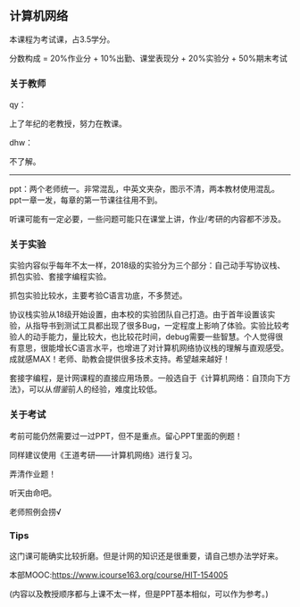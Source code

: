 ## 计算机网络

本课程为考试课，占3.5学分。

分数构成 = 20%作业分 + 10%出勤、课堂表现分 + 20%实验分 + 50%期末考试

### 关于教师

qy：

上了年纪的老教授，努力在教课。

dhw：

不了解。

----

ppt：两个老师统一。非常混乱，中英文夹杂，图示不清，两本教材使用混乱。ppt一章一发，每章的第一节课往往用不到。

听课可能有一定必要，一些问题可能只在课堂上讲，作业/考研的内容都不涉及。

### 关于实验

实验内容似乎每年不太一样，2018级的实验分为三个部分：自己动手写协议栈、抓包实验、套接字编程实验。

抓包实验比较水，主要考验C语言功底，不多赘述。

协议栈实验从18级开始设置，由本校的实验团队自己打造。由于首年设置该实验，从指导书到测试工具都出现了很多Bug，一定程度上影响了体验。实验比较考验人的动手能力，量比较大，也比较花时间，debug需要一些智慧。个人觉得很有意思，很能增长C语言水平，也增进了对计算机网络协议栈的理解与直观感受。成就感MAX！老师、助教会提供很多技术支持。希望越来越好！

套接字编程，是计网课程的直接应用场景。一般选自于《计算机网络：自顶向下方法》，可以从*借鉴*前人的经验，难度比较低。

### 关于考试

考前可能仍然需要过一过PPT，但不是重点。留心PPT里面的例题！

同样建议使用《王道考研——计算机网络》进行复习。

弄清作业题！

听天由命吧。

老师照例会捞√

### Tips

这门课可能确实比较折磨。但是计网的知识还是很重要，请自己想办法学好来。

本部MOOC:https://www.icourse163.org/course/HIT-154005

(内容以及教授顺序都与上课不太一样，但是PPT基本相似，可以作为参考。)




